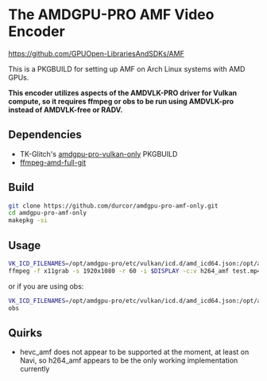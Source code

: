 # The AMDGPU-PRO AMF Video Encoder
<https://github.com/GPUOpen-LibrariesAndSDKs/AMF>

This is a PKGBUILD for setting up AMF on Arch Linux systems with AMD GPUs.

**This encoder utilizes aspects of the AMDVLK-PRO driver for Vulkan compute, so it requires ffmpeg or obs to be run using AMDVLK-pro instead of AMDVLK-free or RADV.**

## Dependencies
- TK-Glitch's [amdgpu-pro-vulkan-only](https://github.com/Frogging-Family/amdgpu-pro-vulkan-only) PKGBUILD
- [ffmpeg-amd-full-git](https://aur.archlinux.org/packages/ffmpeg-amd-full-git)

## Build
```sh
git clone https://github.com/durcor/amdgpu-pro-amf-only.git
cd amdgpu-pro-amf-only
makepkg -si
```

## Usage
```sh
VK_ICD_FILENAMES=/opt/amdgpu-pro/etc/vulkan/icd.d/amd_icd64.json:/opt/amdgpu-pro/etc/vulkan/icd.d/amd_icd32.json
ffmpeg -f x11grab -s 1920x1080 -r 60 -i $DISPLAY -c:v h264_amf test.mp4
```

or if you are using obs:

```sh
VK_ICD_FILENAMES=/opt/amdgpu-pro/etc/vulkan/icd.d/amd_icd64.json:/opt/amdgpu-pro/etc/vulkan/icd.d/amd_icd32.json 
obs
```

## Quirks
- hevc_amf does not appear to be supported at the moment, at least on Navi, so h264_amf appears to be the only working implementation currently

